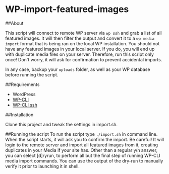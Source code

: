 # WP-import-featured-images

##About

This script will connect to remote WP server via ```wp ssh``` and grab a list of all featured images. It will then filter the output and convert it to a ```wp media import``` format that is being ran on the local WP installation. You should not have any featured images in your local server. If you do, you will end up with duplicate media files on your server. Therefore, run this script only once! Don't worry, it will ask for confirmation to prevent accidental imports.

In any case, backup your ```uploads``` folder, as well as your WP database before running the script.

##Requirements
- WordPress
- [WP-CLI](https://github.com/wp-cli/wp-cli)
- [WP-CLI ssh](https://github.com/x-team/wp-cli-ssh)

##Installation

Clone this project and tweak the settings in import.sh.

##Running the script
To run the script type ```./import.sh``` in command line. When the script starts, it will ask you to confirm the import. Be careful! It will login to the remote server and import all featured images from it, creating duplicates in your Media if your site has. Other than a regular y/n answer, you can select [d]ryrun, to perform all but the final step of running WP-CLI media import commands. You can use the output of the dry-run to manually verify it prior to launching it in shell.

